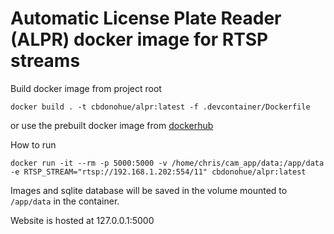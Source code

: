 # Automatic License Plate Reader (ALPR) docker image for RTSP streams

Build docker image from project root

`docker build . -t cbdonohue/alpr:latest -f .devcontainer/Dockerfile`

or use the prebuilt docker image from [dockerhub](https://hub.docker.com/repository/docker/cbdonohue/alpr/general)

How to run

`docker run -it --rm -p 5000:5000 -v /home/chris/cam_app/data:/app/data -e RTSP_STREAM="rtsp://192.168.1.202:554/11" cbdonohue/alpr:latest`

Images and sqlite database will be saved in the volume mounted to `/app/data` in the container.

Website is hosted at 127.0.0.1:5000

